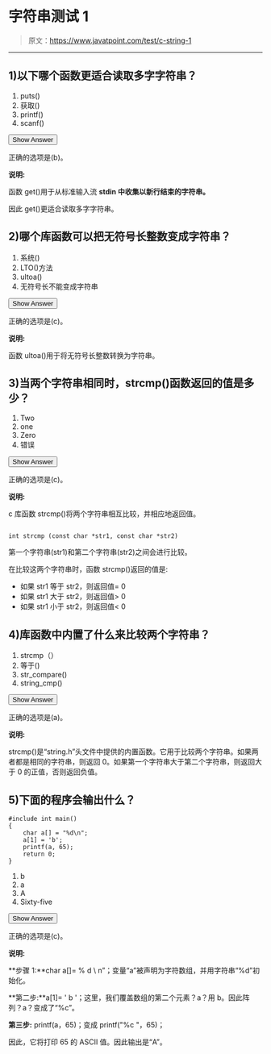 # 字符串测试 1

> 原文：<https://www.javatpoint.com/test/c-string-1>

* * *

## 1)以下哪个函数更适合读取多字字符串？

1.  puts()
2.  获取()
3.  printf()
4.  scanf()

<button class="showanswer" onclick="showhide(1)">Show Answer</button>

正确的选项是(b)。

**说明:**

函数 get()用于从标准输入流 **stdin 中收集以新行结束的字符串。**

因此 get()更适合读取多字字符串。

## 2)哪个库函数可以把无符号长整数变成字符串？

1.  系统()
2.  LTO()方法
3.  ultoa()
4.  无符号长不能变成字符串

<button class="showanswer" onclick="showhide(2)">Show Answer</button>

正确的选项是(c)。

**说明:**

函数 ultoa()用于将无符号长整数转换为字符串。

## 3)当两个字符串相同时，strcmp()函数返回的值是多少？

1.  Two
2.  one
3.  Zero
4.  错误

<button class="showanswer" onclick="showhide(3)">Show Answer</button>

正确的选项是(c)。

**说明:**

c 库函数 strcmp()将两个字符串相互比较，并相应地返回值。

```

int strcmp (const char *str1, const char *str2)

```

第一个字符串(str1)和第二个字符串(str2)之间会进行比较。

在比较这两个字符串时，函数 strcmp()返回的值是:

*   如果 str1 等于 str2，则返回值= 0
*   如果 str1 大于 str2，则返回值> 0
*   如果 str1 小于 str2，则返回值< 0

## 4)库函数中内置了什么来比较两个字符串？

1.  strcmp（）
2.  等于()
3.  str_compare()
4.  string_cmp()

<button class="showanswer" onclick="showhide(4)">Show Answer</button>

正确的选项是(a)。

**说明:**

strcmp()是“string.h”头文件中提供的内置函数。它用于比较两个字符串。如果两者都是相同的字符串，则返回 0。如果第一个字符串大于第二个字符串，则返回大于 0 的正值，否则返回负值。

## 5)下面的程序会输出什么？

```
#include int main()
{
    char a[] = "%d\n";
    a[1] = 'b';
    printf(a, 65);
    return 0;
} 
```

1.  b
2.  a
3.  A
4.  Sixty-five

<button class="showanswer" onclick="showhide(5)">Show Answer</button>

正确的选项是(c)。

**说明:**

**步骤 1:**char a[]= % d \ n”；变量“a”被声明为字符数组，并用字符串“%d”初始化。

**第二步:**a[1]= ' b '；这里，我们覆盖数组的第二个元素？a？用 b。因此阵列？a？变成了“%c”。

**第三步:** printf(a，65)；变成 printf("%c "，65)；

因此，它将打印 65 的 ASCII 值。因此输出是“A”。
